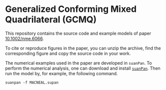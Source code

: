 # Generalized Conforming Mixed Quadrilateral (GCMQ)

This repository contains the source code and example models of paper [10.1002/nme.6066](doi.org/10.1002/nme.6066).

To cite or reproduce figures in the paper, you can unzip the archive, find the corresponding figure and copy the source code in your work.

The numerical examples used in the paper are developed in `suanPan`. To perform the numerical analysis, one can download and install [`suanPan`](https://github.com/TLCFEM/suanPan). Then run the model by, for example, the following command.

```ps
suanpan -f MACNEAL.supan
```
